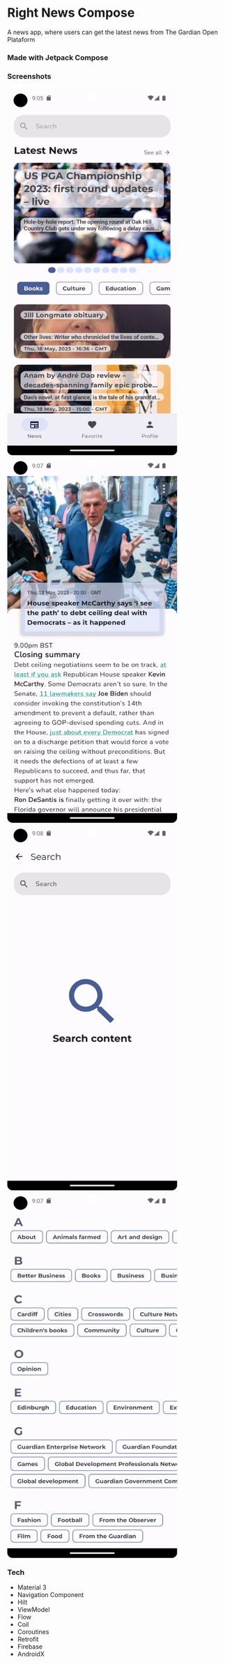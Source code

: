 # Right News Compose

A news app, where users can get the latest news from The Gardian Open Plataform
### Made with Jetpack Compose

### Screenshots

<img src="https://raw.githubusercontent.com/cailloutr/right-news-compose/main/screenshots/HomeScreen.png#vitrinedev" style="width: 390px; height: 844px; display: flex;"/> <img src="https://raw.githubusercontent.com/cailloutr/right-news-compose/main/screenshots/DetailsScreen.png" style="width: 390px; height: 844px; display: flex;"/> <img src="https://raw.githubusercontent.com/cailloutr/right-news-compose/main/screenshots/SearchScreen.png" style="width: 390px; height: 844px; display: flex;"/> <img src="https://raw.githubusercontent.com/cailloutr/right-news-compose/main/screenshots/AllSectionsScreen.png" style="width: 390px; height: 844px; display: flex;"/> 

### Tech
- Material 3
- Navigation Component
- Hilt
- ViewModel
- Flow
- Coil
- Coroutines
- Retrofit
- Firebase
- AndroidX
